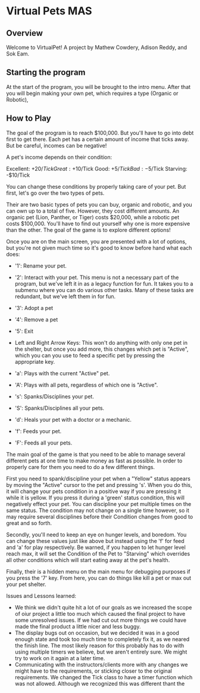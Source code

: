 ﻿# Virtual Pets MAS
## Overview
Welcome to VirtualPet! A project by Mathew Cowdery, Adison Reddy, and Sok Eam.

## Starting the program

At the start of the program, you will be brought to the intro menu. After that you will begin making your own pet, which requires a type (Organic or Robotic), 



## How to Play
The goal of the program is to reach $100,000. But you'll have to go into debt first to get there. Each pet has a certain amount of income that ticks away.
But be careful, incomes can be negative!

A pet's income depends on their condition:

Excellent: +$20/Tick
Great: +$10/Tick
Good: +$5/Tick
Bad: -$5/Tick
Starving: -$10/Tick

You can change these conditions by properly taking care of your pet. But first, let's go over the two types of pets.

Their are two basic types of pets you can buy, organic and robotic, and you can own up to a total of five. However, they cost different amounts. An organic pet (Lion, Panther, or Tiger)
costs $20,000, while a robotic pet costs $100,000. You'll have to find out yourself why one is more expensive than the other. The goal of the game is to explore different
options!

Once you are on the main screen, you are presented with a lot of options, but you're not given much time so it's good to know before hand what each does:

 * '1': Rename your pet.
 * '2': Interact with your pet. This menu is not a necessary part of the program, but we've left it in as a legacy function for fun. It takes you to a submenu where you can do various other tasks. Many of these tasks are redundant, but we've left them in for fun.
 * '3': Adopt a pet
 * '4': Remove a pet
 * '5': Exit

 * Left and Right Arrow Keys: This won't do anything with only one pet in the shelter, but once you add more, this changes which pet is "Active", which you can you use
to feed a specific pet by pressing the appropriate key.
 * 'a': Plays with the current "Active" pet.
 * 'A': Plays with all pets, regardless of which one is "Active".
 * 's': Spanks/Disciplines your pet. 
 * 'S': Spanks/Disciplines all your pets.
 * 'd': Heals your pet with a doctor or a mechanic.
 * 'f': Feeds your pet.
 * 'F': Feeds all your pets.

The main goal of the game is that you need to be able to manage several different pets at one time to make money as fast as possible. In order to properly care for them you need to do a few different things.

First you need to spank/discipline your pet when a "Yellow" status appears by moving the "Active" cursor to the pet and pressing 's'. When you do this, it will change your pets condition
in a positive way if you are pressing it while it is yellow. If you press it during a 'green' status condition, this will negatively effect your pet. You can discipline your pet multiple times
on the same status. The condition may not change on a single time however, so it may require several disciplines before their Condition changes from good to great and so forth.

Secondly, you'll need to keep an eye on hunger levels, and boredom. You can change these values just like above but instead using the 'f' for feed and 'a' for play respectively.
Be warned, if you happen to let hunger level reach max, it will set the Condition of the Pet to "Starving" which overrides all other conditions which will start eating away at the pet's
health.

Finally, their is a hidden menu on the main menu for debugging purposes if you press the '7' key. From here, you can do things like kill a pet or max out your pet shelter. 

Issues and Lessons learned:
* We think we didn't quite hit a lot of our goals as we increased the scope of oiur project a little too much which caused the final project to have some unresolved issues. If we had cut out more things we could have made the final product a little nicer and less buggy.
* The display bugs out on occasion, but we decided it was in a good enough state and took too much time to completely fix it, as we neared the finish line. The most likely reason for this probably has to do with using multiple timers we believe, but we aren't entirely sure. We might try to work on it again at a later time.
* Communicating with the instructors/clients more with any changes we might have to the requirements, or sticking closer to the original requirements. We changed the Tick class to have a timer function which was not allowed. Although we recognized this was different thant the

